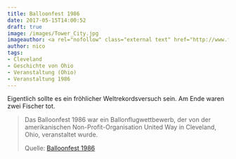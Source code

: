 ```yaml
---
title: Balloonfest 1986
date: 2017-05-15T14:00:52
draft: true
image: /images/Tower_City.jpg
imageauthor: <a rel="nofollow" class="external text" href="http://www.flickr.com/people/9127004@N06">Chris Gent</a>
author: nico
tags: 
- Cleveland
- Geschichte von Ohio
- Veranstaltung (Ohio)
- Veranstaltung 1986
---
```


Eigentlich sollte es ein fröhlicher Weltrekordsversuch sein. Am Ende waren zwei Fischer tot.

> Das Balloonfest 1986 war ein Ballonflugwettbewerb, der von der amerikanischen
> Non-Profit-Organisation United Way in Cleveland, Ohio, veranstaltet wurde.
>
> Quelle: [Balloonfest 1986](https://de.wikipedia.org/wiki/Balloonfest_1986)
